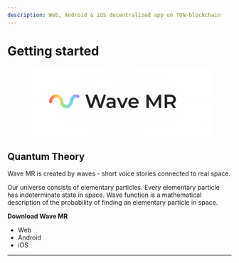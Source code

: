 ```yaml
---
description: Web, Android & iOS decentralized app on TON-blockchain
---
```


# Getting started

<figure><img src="../.gitbook/assets/telegram-cloud-document-2-5201971110815475124.jpg" alt=""><figcaption></figcaption></figure>

## **Quantum Theory**

Wave MR is created by waves - short voice stories connected to real space.

Our universe consists of elementary particles. Every elementary particle has indeterminate state in space. Wave function is a mathematical description of the probability of finding an elementary particle in space.



**Download Wave MR**

* Web
* Android
* iOS

****
